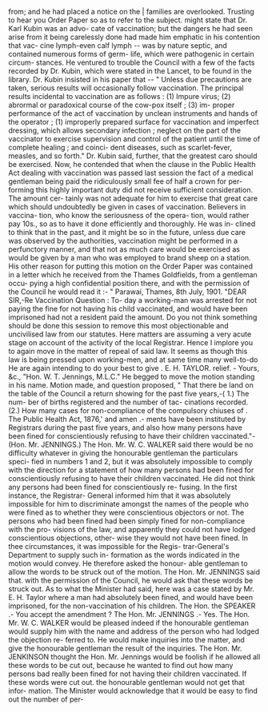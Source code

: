 from; and he had placed a notice on the | families are overlooked. Trusting to hear you Order Paper so as to refer to the subject. might state that Dr. Karl Kubin was an advo- cate of vaccination; but the dangers he had seen arise from it being carelessly done had made him emphatic in his contention that vac- cine lymph-even calf lymph -- was by nature septic, and contained numerous forms of germ- life, which were pathogenic in certain circum- stances. He ventured to trouble the Council with a few of the facts recorded by Dr. Kubin, which were stated in the Lancet, to be found in the library. Dr. Kubin insisted in his paper that -- " Unless due precautions are taken, serious results will occasionally follow vaccination. The principal results incidental to vaccination are as follows : (1) Impure virus; (2) abrormal or paradoxical course of the cow-pox itself ; (3) im- proper performance of the act of vaccination by unclean instruments and hands of the operator ; (1) improperly prepared surface for vaccination and imperfect dressing, which allows secondary infection ; neglect on the part of the vaccinator to exercise supervision and control of the patient until the time of complete healing ; and coinci- dent diseases, such as scarlet-fever, measles, and so forth." Dr. Kubin said, further, that the greatest caro should be exercised. Now, he contended that when the clause in the Public Health Act dealing with vaccination was passed last session the fact of a medical gentleman being paid the ridiculously small fee of half a crown for per- forming this highly important duty did not receive sufficient consideration. The amount cer- tainly was not adequate for him to exercise that great care which should undoubtedly be given in cases of vaccination. Believers in vaccina- tion, who know the seriousness of the opera- tion, would rather pay 10s., so as to have it done efficiently and thoroughly. He was in- clined to think that in the past, and it might be so in the future, unless due care was observed by the authorities, vaccination might be performed in a perfunctory manner, and that not as much care would be exercised as would be given by a man who was employed to brand sheep on a station. His other reason for putting this motion on the Order Paper was contained in a letter which he received from the Thames Goldfields, from a gentleman occu- pying a high confidential position there, and with the permission of the Council he would read it :- " Parawai, Thames, 8th July, 1901. "DEAR SIR,-Re Vaccination Question : To- day a working-man was arrested for not paying the fine for not having his child vaccinated, and would have been imprisoned had not a resident paid the amount. Do you not think something should be done this session to remove this most objectionable and uncivilised law from our statutes. Here matters are assuming a very acute stage on account of the activity of the local Registrar. Hence I implore you to again move in the matter of repeal of said law. It seems as though this law is being pressed upon working-men, and at same time many well-to-do He are again intending to do your best to give . E. H. TAYLOR. relief. - Yours, &c., "Hon. W. T. Jennings, M.L.C." He begged to move the motion standing in his name. Motion made, and question proposed, " That there be land on the table of the Council a return showing for the past five years,-( 1.) The num- ber of births registered and the number of tac- cinations recorded. (2.) How many cases for non-compliance of the compulsory chiuses of . The Public Health Act, 1876,' and amen .- ments have been instituted by Registrars during the past five years, and also how many persons have been fined for conscientiously refusing to have their children vaccinated."-(Hon. Mr. JENNINGS.) The Hon. Mr. W. C. WALKER said there would be no difficulty whatever in giving the honourable gentleman the particulars speci- fied in numbers 1 and 2, but it was absolutely impossible to comply with the direction for a statement of how many persons had been fined for conscientiously refusing to have their children vaccinated. He did not think any persons had been fined for conscientiously re- fusing. In the first instance, the Registrar- General informed him that it was absolutely impossible for him to discriminate amongst the names of the people who were fined as to whether they were conscientious objectors or not. The persons who had been fined had been simply fined for non-compliance with the pro- visions of the law, and apparently they could not have lodged conscientious objections, other- wise they would not have been fined. In thee circumstances, it was impossible for the Regis- trar-General's Department to supply such in- formation as the words indicated in the motion would convey. He therefore asked the honour- able gentleman to allow the words to be struck out of the motion. The Hon. Mr. JENNINGS said that. with the permission of the Council, he would ask that these words be struck out. As to what the Minister had said, here was a case stated by Mr. E. H. Taylor where a man had absolutely been fined, and would have been imprisoned, for the non-vaccination of his children. The Hon. the SPEAKER .- You accept the amendment ? The Hon. Mr. JENNINGS .- Yes. The Hon. Mr. W. C. WALKER would be pleased indeed if the honourable gentleman would supply him with the name and address of the person who had lodged the objection re- ferred to. He would make inquiries into the matter, and give the honourable gentleman the result of the inquiries. The Hon. Mr. JENKINSON thought the Hon. Mr. Jennings would be foolish if he allowed all these words to be cut out, because he wanted to find out how many persons bad really been fined for not having their children vaccinated. If these words were cut out. the honourable gentleman would not get that infor- mation. The Minister would acknowledge that it would be easy to find out the number of per- 
